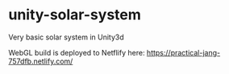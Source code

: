 # unity-solar-system
Very basic solar system in Unity3d

WebGL build is deployed to Netflify here: https://practical-jang-757dfb.netlify.com/
